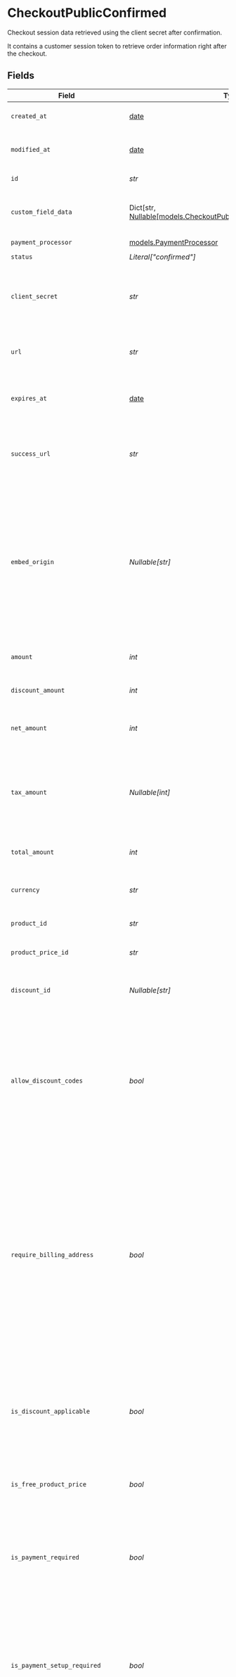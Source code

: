 # CheckoutPublicConfirmed

Checkout session data retrieved using the client secret after confirmation.

It contains a customer session token to retrieve order information
right after the checkout.


## Fields

| Field                                                                                                                                                                                                                                                                                     | Type                                                                                                                                                                                                                                                                                      | Required                                                                                                                                                                                                                                                                                  | Description                                                                                                                                                                                                                                                                               |
| ----------------------------------------------------------------------------------------------------------------------------------------------------------------------------------------------------------------------------------------------------------------------------------------- | ----------------------------------------------------------------------------------------------------------------------------------------------------------------------------------------------------------------------------------------------------------------------------------------- | ----------------------------------------------------------------------------------------------------------------------------------------------------------------------------------------------------------------------------------------------------------------------------------------- | ----------------------------------------------------------------------------------------------------------------------------------------------------------------------------------------------------------------------------------------------------------------------------------------- |
| `created_at`                                                                                                                                                                                                                                                                              | [date](https://docs.python.org/3/library/datetime.html#date-objects)                                                                                                                                                                                                                      | :heavy_check_mark:                                                                                                                                                                                                                                                                        | Creation timestamp of the object.                                                                                                                                                                                                                                                         |
| `modified_at`                                                                                                                                                                                                                                                                             | [date](https://docs.python.org/3/library/datetime.html#date-objects)                                                                                                                                                                                                                      | :heavy_check_mark:                                                                                                                                                                                                                                                                        | Last modification timestamp of the object.                                                                                                                                                                                                                                                |
| `id`                                                                                                                                                                                                                                                                                      | *str*                                                                                                                                                                                                                                                                                     | :heavy_check_mark:                                                                                                                                                                                                                                                                        | The ID of the object.                                                                                                                                                                                                                                                                     |
| `custom_field_data`                                                                                                                                                                                                                                                                       | Dict[str, [Nullable[models.CheckoutPublicConfirmedCustomFieldData]](../models/checkoutpublicconfirmedcustomfielddata.md)]                                                                                                                                                                 | :heavy_minus_sign:                                                                                                                                                                                                                                                                        | Key-value object storing custom field values.                                                                                                                                                                                                                                             |
| `payment_processor`                                                                                                                                                                                                                                                                       | [models.PaymentProcessor](../models/paymentprocessor.md)                                                                                                                                                                                                                                  | :heavy_check_mark:                                                                                                                                                                                                                                                                        | N/A                                                                                                                                                                                                                                                                                       |
| `status`                                                                                                                                                                                                                                                                                  | *Literal["confirmed"]*                                                                                                                                                                                                                                                                    | :heavy_check_mark:                                                                                                                                                                                                                                                                        | N/A                                                                                                                                                                                                                                                                                       |
| `client_secret`                                                                                                                                                                                                                                                                           | *str*                                                                                                                                                                                                                                                                                     | :heavy_check_mark:                                                                                                                                                                                                                                                                        | Client secret used to update and complete the checkout session from the client.                                                                                                                                                                                                           |
| `url`                                                                                                                                                                                                                                                                                     | *str*                                                                                                                                                                                                                                                                                     | :heavy_check_mark:                                                                                                                                                                                                                                                                        | URL where the customer can access the checkout session.                                                                                                                                                                                                                                   |
| `expires_at`                                                                                                                                                                                                                                                                              | [date](https://docs.python.org/3/library/datetime.html#date-objects)                                                                                                                                                                                                                      | :heavy_check_mark:                                                                                                                                                                                                                                                                        | Expiration date and time of the checkout session.                                                                                                                                                                                                                                         |
| `success_url`                                                                                                                                                                                                                                                                             | *str*                                                                                                                                                                                                                                                                                     | :heavy_check_mark:                                                                                                                                                                                                                                                                        | URL where the customer will be redirected after a successful payment.                                                                                                                                                                                                                     |
| `embed_origin`                                                                                                                                                                                                                                                                            | *Nullable[str]*                                                                                                                                                                                                                                                                           | :heavy_check_mark:                                                                                                                                                                                                                                                                        | When checkout is embedded, represents the Origin of the page embedding the checkout. Used as a security measure to send messages only to the embedding page.                                                                                                                              |
| `amount`                                                                                                                                                                                                                                                                                  | *int*                                                                                                                                                                                                                                                                                     | :heavy_check_mark:                                                                                                                                                                                                                                                                        | Amount in cents, before discounts and taxes.                                                                                                                                                                                                                                              |
| `discount_amount`                                                                                                                                                                                                                                                                         | *int*                                                                                                                                                                                                                                                                                     | :heavy_check_mark:                                                                                                                                                                                                                                                                        | Discount amount in cents.                                                                                                                                                                                                                                                                 |
| `net_amount`                                                                                                                                                                                                                                                                              | *int*                                                                                                                                                                                                                                                                                     | :heavy_check_mark:                                                                                                                                                                                                                                                                        | Amount in cents, after discounts but before taxes.                                                                                                                                                                                                                                        |
| `tax_amount`                                                                                                                                                                                                                                                                              | *Nullable[int]*                                                                                                                                                                                                                                                                           | :heavy_check_mark:                                                                                                                                                                                                                                                                        | Sales tax amount in cents. If `null`, it means there is no enough information yet to calculate it.                                                                                                                                                                                        |
| `total_amount`                                                                                                                                                                                                                                                                            | *int*                                                                                                                                                                                                                                                                                     | :heavy_check_mark:                                                                                                                                                                                                                                                                        | Amount in cents, after discounts and taxes.                                                                                                                                                                                                                                               |
| `currency`                                                                                                                                                                                                                                                                                | *str*                                                                                                                                                                                                                                                                                     | :heavy_check_mark:                                                                                                                                                                                                                                                                        | Currency code of the checkout session.                                                                                                                                                                                                                                                    |
| `product_id`                                                                                                                                                                                                                                                                              | *str*                                                                                                                                                                                                                                                                                     | :heavy_check_mark:                                                                                                                                                                                                                                                                        | ID of the product to checkout.                                                                                                                                                                                                                                                            |
| `product_price_id`                                                                                                                                                                                                                                                                        | *str*                                                                                                                                                                                                                                                                                     | :heavy_check_mark:                                                                                                                                                                                                                                                                        | ID of the product price to checkout.                                                                                                                                                                                                                                                      |
| `discount_id`                                                                                                                                                                                                                                                                             | *Nullable[str]*                                                                                                                                                                                                                                                                           | :heavy_check_mark:                                                                                                                                                                                                                                                                        | ID of the discount applied to the checkout.                                                                                                                                                                                                                                               |
| `allow_discount_codes`                                                                                                                                                                                                                                                                    | *bool*                                                                                                                                                                                                                                                                                    | :heavy_check_mark:                                                                                                                                                                                                                                                                        | Whether to allow the customer to apply discount codes. If you apply a discount through `discount_id`, it'll still be applied, but the customer won't be able to change it.                                                                                                                |
| `require_billing_address`                                                                                                                                                                                                                                                                 | *bool*                                                                                                                                                                                                                                                                                    | :heavy_check_mark:                                                                                                                                                                                                                                                                        | Whether to require the customer to fill their full billing address, instead of just the country. Customers in the US will always be required to fill their full address, regardless of this setting. If you preset the billing address, this setting will be automatically set to `true`. |
| `is_discount_applicable`                                                                                                                                                                                                                                                                  | *bool*                                                                                                                                                                                                                                                                                    | :heavy_check_mark:                                                                                                                                                                                                                                                                        | Whether the discount is applicable to the checkout. Typically, free and custom prices are not discountable.                                                                                                                                                                               |
| `is_free_product_price`                                                                                                                                                                                                                                                                   | *bool*                                                                                                                                                                                                                                                                                    | :heavy_check_mark:                                                                                                                                                                                                                                                                        | Whether the product price is free, regardless of discounts.                                                                                                                                                                                                                               |
| `is_payment_required`                                                                                                                                                                                                                                                                     | *bool*                                                                                                                                                                                                                                                                                    | :heavy_check_mark:                                                                                                                                                                                                                                                                        | Whether the checkout requires payment, e.g. in case of free products or discounts that cover the total amount.                                                                                                                                                                            |
| `is_payment_setup_required`                                                                                                                                                                                                                                                               | *bool*                                                                                                                                                                                                                                                                                    | :heavy_check_mark:                                                                                                                                                                                                                                                                        | Whether the checkout requires setting up a payment method, regardless of the amount, e.g. subscriptions that have first free cycles.                                                                                                                                                      |
| `is_payment_form_required`                                                                                                                                                                                                                                                                | *bool*                                                                                                                                                                                                                                                                                    | :heavy_check_mark:                                                                                                                                                                                                                                                                        | Whether the checkout requires a payment form, whether because of a payment or payment method setup.                                                                                                                                                                                       |
| `customer_id`                                                                                                                                                                                                                                                                             | *Nullable[str]*                                                                                                                                                                                                                                                                           | :heavy_check_mark:                                                                                                                                                                                                                                                                        | N/A                                                                                                                                                                                                                                                                                       |
| `is_business_customer`                                                                                                                                                                                                                                                                    | *bool*                                                                                                                                                                                                                                                                                    | :heavy_check_mark:                                                                                                                                                                                                                                                                        | Whether the customer is a business or an individual. If `true`, the customer will be required to fill their full billing address and billing name.                                                                                                                                        |
| `customer_name`                                                                                                                                                                                                                                                                           | *Nullable[str]*                                                                                                                                                                                                                                                                           | :heavy_check_mark:                                                                                                                                                                                                                                                                        | Name of the customer.                                                                                                                                                                                                                                                                     |
| `customer_email`                                                                                                                                                                                                                                                                          | *Nullable[str]*                                                                                                                                                                                                                                                                           | :heavy_check_mark:                                                                                                                                                                                                                                                                        | Email address of the customer.                                                                                                                                                                                                                                                            |
| `customer_ip_address`                                                                                                                                                                                                                                                                     | *Nullable[str]*                                                                                                                                                                                                                                                                           | :heavy_check_mark:                                                                                                                                                                                                                                                                        | N/A                                                                                                                                                                                                                                                                                       |
| `customer_billing_name`                                                                                                                                                                                                                                                                   | *Nullable[str]*                                                                                                                                                                                                                                                                           | :heavy_check_mark:                                                                                                                                                                                                                                                                        | N/A                                                                                                                                                                                                                                                                                       |
| `customer_billing_address`                                                                                                                                                                                                                                                                | [Nullable[models.Address]](../models/address.md)                                                                                                                                                                                                                                          | :heavy_check_mark:                                                                                                                                                                                                                                                                        | N/A                                                                                                                                                                                                                                                                                       |
| `customer_tax_id`                                                                                                                                                                                                                                                                         | *Nullable[str]*                                                                                                                                                                                                                                                                           | :heavy_check_mark:                                                                                                                                                                                                                                                                        | N/A                                                                                                                                                                                                                                                                                       |
| `payment_processor_metadata`                                                                                                                                                                                                                                                              | Dict[str, *str*]                                                                                                                                                                                                                                                                          | :heavy_check_mark:                                                                                                                                                                                                                                                                        | N/A                                                                                                                                                                                                                                                                                       |
| `products`                                                                                                                                                                                                                                                                                | List[[models.CheckoutProduct](../models/checkoutproduct.md)]                                                                                                                                                                                                                              | :heavy_check_mark:                                                                                                                                                                                                                                                                        | List of products available to select.                                                                                                                                                                                                                                                     |
| `product`                                                                                                                                                                                                                                                                                 | [models.CheckoutProduct](../models/checkoutproduct.md)                                                                                                                                                                                                                                    | :heavy_check_mark:                                                                                                                                                                                                                                                                        | Product data for a checkout session.                                                                                                                                                                                                                                                      |
| `product_price`                                                                                                                                                                                                                                                                           | [models.CheckoutPublicConfirmedProductPrice](../models/checkoutpublicconfirmedproductprice.md)                                                                                                                                                                                            | :heavy_check_mark:                                                                                                                                                                                                                                                                        | Price of the selected product.                                                                                                                                                                                                                                                            |
| `discount`                                                                                                                                                                                                                                                                                | [Nullable[models.CheckoutPublicConfirmedDiscount]](../models/checkoutpublicconfirmeddiscount.md)                                                                                                                                                                                          | :heavy_check_mark:                                                                                                                                                                                                                                                                        | N/A                                                                                                                                                                                                                                                                                       |
| `organization`                                                                                                                                                                                                                                                                            | [models.Organization](../models/organization.md)                                                                                                                                                                                                                                          | :heavy_check_mark:                                                                                                                                                                                                                                                                        | N/A                                                                                                                                                                                                                                                                                       |
| `attached_custom_fields`                                                                                                                                                                                                                                                                  | List[[models.AttachedCustomField](../models/attachedcustomfield.md)]                                                                                                                                                                                                                      | :heavy_check_mark:                                                                                                                                                                                                                                                                        | N/A                                                                                                                                                                                                                                                                                       |
| `customer_session_token`                                                                                                                                                                                                                                                                  | *str*                                                                                                                                                                                                                                                                                     | :heavy_check_mark:                                                                                                                                                                                                                                                                        | N/A                                                                                                                                                                                                                                                                                       |
| `customer_billing_address_fields`                                                                                                                                                                                                                                                         | [models.CheckoutCustomerBillingAddressFields](../models/checkoutcustomerbillingaddressfields.md)                                                                                                                                                                                          | :heavy_check_mark:                                                                                                                                                                                                                                                                        | N/A                                                                                                                                                                                                                                                                                       |